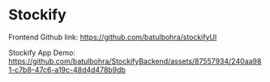 # Stockify

Frontend Github link: https://github.com/batulbohra/stockifyUI

Stockify App Demo:
https://github.com/batulbohra/StockifyBackend/assets/87557934/240aa981-c7b8-47c6-a19c-48d4d478b9db

